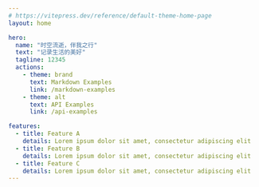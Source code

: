 ```yaml
---
# https://vitepress.dev/reference/default-theme-home-page
layout: home

hero:
  name: "时空流逝，伴我之行"
  text: "记录生活的美好"
  tagline: 12345
  actions:
    - theme: brand
      text: Markdown Examples
      link: /markdown-examples
    - theme: alt
      text: API Examples
      link: /api-examples

features:
  - title: Feature A
    details: Lorem ipsum dolor sit amet, consectetur adipiscing elit
  - title: Feature B
    details: Lorem ipsum dolor sit amet, consectetur adipiscing elit
  - title: Feature C
    details: Lorem ipsum dolor sit amet, consectetur adipiscing elit
---
```


<BananeImage />

<script setup>
  import BananeImage from './components/bananeImage.vue'
</script>

